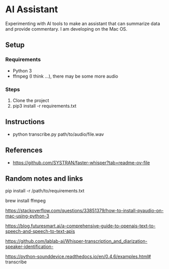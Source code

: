# AI Assistant

Experimenting with AI tools to make an assistant that can summarize data and provide commentary. I am developing on the Mac OS.

## Setup

### Requirements

* Python 3
* ffmpeg (I think ...), there may be some more audio

### Steps

1. Clone the project
2. pip3 install -r requirements.txt

## Instructions

* python transcribe.py path/to/audio/file.wav

## References

* https://github.com/SYSTRAN/faster-whisper?tab=readme-ov-file

## Random notes and links

pip install -r /path/to/requirements.txt

brew install ffmpeg


https://stackoverflow.com/questions/33851379/how-to-install-pyaudio-on-mac-using-python-3

https://blog.futuresmart.ai/a-comprehensive-guide-to-openais-text-to-speech-and-speech-to-text-apis

https://github.com/lablab-ai/Whisper-transcription_and_diarization-speaker-identification-

https://python-sounddevice.readthedocs.io/en/0.4.6/examples.html# transcribe
